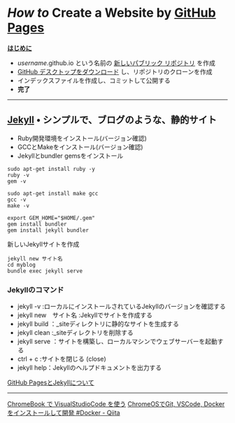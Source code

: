 # *How to* Create a **Website** by [GitHub Pages](https://pages.github.com/)

**[はじめに](https://docs.github.com/ja/get-started/quickstart/hello-world)**

* *username*.github.io という名前の [新しいパブリック リポジトリ](https://github.com/new) を作成
* [GitHub デスクトップをダウンロード](https://desktop.github.com/) し、リポジトリのクローンを作成
* インデックスファイルを作成し、コミットして公開する
* **完了**

***

## [Jekyll](https://jekyllrb-ja.github.io/) • シンプルで、ブログのような、静的サイト
* Ruby開発環境をインストール(バージョン確認)
* GCCとMakeをインストール(バージョン確認)
* Jekyllとbundler gemsをインストール

```
sudo apt-get install ruby -y
ruby -v
gem -v

sudo apt-get install make gcc
gcc -v
make -v

export GEM_HOME="$HOME/.gem"
gem install bundler
gem install jekyll bundler
```

新しいJekyllサイトを作成
```
jekyll new サイト名
cd myblog
bundle exec jekyll serve
```

### Jekyllのコマンド
* jekyll -v :ローカルにインストールされているJekyllのバージョンを確認する
* jekyll new　サイト名 :Jekyllでサイトを作成する
* jekyll build ：_siteディレクトリに静的なサイトを生成する
* jekyll clean :_siteディレクトリを削除する
* jekyll serve ：サイトを構築し、ローカルマシンでウェブサーバーを起動する
* ctrl + c :サイトを閉じる (close)
* jekyll help：Jekyllのヘルプドキュメントを出力する


[GitHub PagesとJekyllについて](https://docs.github.com/ja/pages/setting-up-a-github-pages-site-with-jekyll/about-github-pages-and-jekyll)

___
[ChromeBook で VisualStudioCode を使う](https://zenn.dev/gatabutsu/articles/82008b901c4f04)
[ChromeOSでGit, VSCode, Dockerをインストールして開発 #Docker - Qiita](https://qiita.com/pyama2000/items/90b189964f71def53b19)
